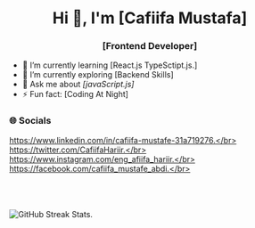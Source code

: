 <h1 align="center">Hi 👋, I'm [Cafiifa Mustafa]</h1>
<h3 align="center">[Frontend Developer]</h3>

- 🔭 I’m currently learning [React.js TypeSctipt.js.]
- 🌱 I’m currently exploring [Backend Skills]
- 💬 Ask me about *[javaScript.js]*
- ⚡ Fun fact: [Coding At Night]

### 🌐 Socials
https://www.linkedin.com/in/cafiifa-mustafe-31a719276.</br>
https://twitter.com/CafiifaHariir.</br>
https://www.instagram.com/eng_afiifa_hariir.</br>
https://facebook.com/cafiifa_mustafe_abdi.</br>
</br>
</br>
</br>
</br>


![GitHub Streak Stats](https://github-readme-streak-stats.herokuapp.com/?user=Cafiifa-Mustafa&theme=dark).

